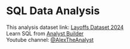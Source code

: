 # SQL Data Analysis

This analysis dataset link: [Layoffs Dataset 2024](https://www.kaggle.com/datasets/theakhilb/layoffs-data-2022) <br/>
Learn SQL from [Analyst Builder](https://www.analystbuilder.com/) <br/>
Youtube channel: [@AlexTheAnalyst](https://www.youtube.com/@AlexTheAnalyst)
